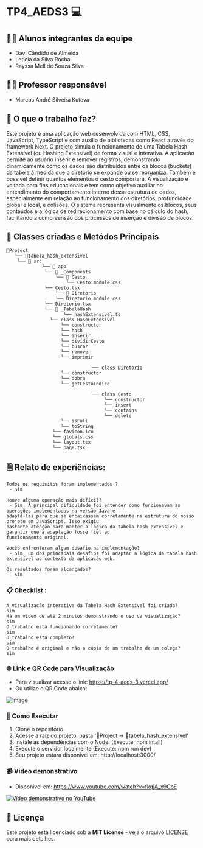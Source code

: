 # TP4_AEDS3 💻

## 👨‍🎓 Alunos integrantes da equipe

* Davi Cândido de Almeida
* Letícia da Silva Rocha
* Rayssa Mell de Souza Silva

## 👨‍🏫 Professor responsável

* Marcos André Silveira Kutova
 
## 🎯 O que o trabalho faz?

Este projeto é uma aplicação web desenvolvida com HTML, CSS, JavaScript, TypeScript e com auxílio de bibliotecas como React através do framework Next. O projeto simula o funcionamento de uma Tabela Hash Extensível (ou Hashing Extensível) de forma visual e interativa. A aplicação permite ao usuário inserir e remover registros, demonstrando dinamicamente como os dados são distribuídos entre os blocos (buckets) da tabela à medida que o diretório se expande ou se reorganiza. Também é possível definir quantos elementos o cesto comportará. A visualização é voltada para fins educacionais e tem como objetivo auxiliar no entendimento do comportamento interno dessa estrutura de dados, especialmente em relação ao funcionamento dos diretórios, profundidade global e local, e colisões. O sistema representa visualmente os blocos, seus conteúdos e a lógica de redirecionamento com base no cálculo do hash, facilitando a compreensão dos processos de inserção e divisão de blocos.

## 📁 Classes criadas e Metódos Principais

```
📁Project
   └── 📁tabela_hash_extensivel
   	└── 📁 src
             └── 📁 app
	          └── 📁 _Components
	              └── 📁 Cesto
	                  └── Cesto.module.css
			  └── Cesto.tsx
	              └── 📁 Diretorio
	       		  └── Diretorio.module.css
			  └── Diretorio.tsx
	          └── 📁 _TabelaHash
            	  	 └── hashExtensivel.ts
				└── class HashExtensivel
				    └── constructor
				    └── hash
				    └── inserir
				    └── dividirCesto
				    └── buscar
				    └── remover
				    └── imprimir

                               └── class Diretorio
				    └── constructor
				    └── dobra
				    └── getCestoIndice

                               └── class Cesto
                                    └── constructor
                                    └── insert
                                    └── contains
                                    └── delete
				    └── isFull
				    └── toString
            	 └── favicon.ico
                 └── globals.css
                 └── layout.tsx
                 └── page.tsx
```


## 🗎 Relato de experiências:

```
Todos os requisitos foram implementados ?  
 - Sim

Houve alguma operação mais difícil? 
 - Sim. A principal dificuldade foi entender como funcionavam as operações implementadas na versão Java e
adaptá-las para que se encaixassem corretamente na estrutura do nosso projeto em JavaScript. Isso exigiu
bastante atenção para manter a lógica da tabela hash extensível e garantir que a adaptação fosse fiel ao
funcionamento original.

Vocês enfrentaram algum desafio na implementação? 
 - Sim, um dos principais desafios foi adaptar a lógica da tabela hash extensível ao contexto da aplicação web. 

Os resultados foram alcançados? 
 - Sim
```


### 📋 Checklist :

```
A visualização interativa da Tabela Hash Extensível foi criada?
sim
Há um vídeo de até 2 minutos demonstrando o uso da visualização?
sim
O trabalho está funcionando corretamente?
sim
O trabalho está completo?
sim
O trabalho é original e não a cópia de um trabalho de um colega?
sim

```

### 🌐 Link e QR Code para Visualização

- Para visualizar acesse o link: https://tp-4-aeds-3.vercel.app/
- Ou utilize o QR Code abaixo:
  
![image](https://github.com/user-attachments/assets/7555055c-5bf2-4011-8f74-6ae252805c23)


### 🚀 Como Executar

1. Clone o repositório.
2. Acesse a raiz do projeto, pasta '📁Project -> 📁tabela_hash_extensivel'
3. Instale as dependências com o Node. (Execute: npm intall)
4. Execute o servidor localmente (Execute: npm run dev)
5. Seu projeto estara disponivel em: http://localhost:3000/

### 📹 Video demonstrativo

- Disponivel em: https://www.youtube.com/watch?v=fkqjA_x9CoE

[![Vídeo demonstrativo no YouTube](https://img.youtube.com/vi/fkqjA_x9CoE/0.jpg)](https://www.youtube.com/watch?v=fkqjA_x9CoE)

  

## 📄 Licença
Este projeto está licenciado sob a **MIT License** - veja o arquivo [LICENSE](LICENSE) para mais detalhes.


